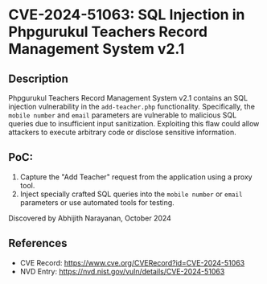 # CVE-2024-51063: SQL Injection in Phpgurukul Teachers Record Management System v2.1

## Description

Phpgurukul Teachers Record Management System v2.1 contains an SQL injection vulnerability in the `add-teacher.php` functionality. Specifically, the `mobile number` and `email` parameters are vulnerable to malicious SQL queries due to insufficient input sanitization. Exploiting this flaw could allow attackers to execute arbitrary code or disclose sensitive information.

## PoC:

1. Capture the "Add Teacher" request from the application using a proxy tool.
2. Inject specially crafted SQL queries into the `mobile number` or `email` parameters or use automated tools for testing.

Discovered by Abhijith Narayanan, October 2024

## References

- CVE Record: https://www.cve.org/CVERecord?id=CVE-2024-51063
- NVD Entry: https://nvd.nist.gov/vuln/details/CVE-2024-51063